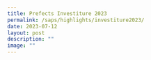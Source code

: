 ```yaml
---
title: Prefects Investiture 2023
permalink: /saps/highlights/investiture2023/
date: 2023-07-12
layout: post
description: ""
image: ""
---
```

